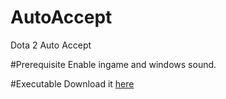 # AutoAccept
Dota 2 Auto Accept

#Prerequisite
Enable ingame and windows sound.

#Executable
Download it [here](#)
